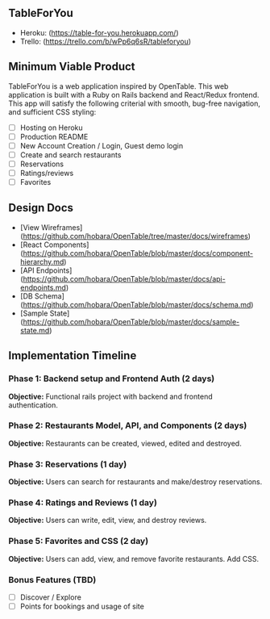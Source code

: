 <h2>TableForYou</h2>

* Heroku: (https://table-for-you.herokuapp.com/)
* Trello: (https://trello.com/b/wPp6q6sR/tableforyou)

<h2>Minimum Viable Product</h2>

TableForYou is a web application inspired by OpenTable.
This web application is built with a Ruby on Rails backend and React/Redux frontend.
This app will satisfy the following criterial with smooth, bug-free navigation, and sufficient CSS styling:

- [ ] Hosting on Heroku
- [ ] Production README
- [ ] New Account Creation / Login, Guest demo login
- [ ] Create and search restaurants
- [ ] Reservations
- [ ] Ratings/reviews
- [ ] Favorites

<h2>Design Docs</h2>

* [View Wireframes] (https://github.com/hobara/OpenTable/tree/master/docs/wireframes)
* [React Components] (https://github.com/hobara/OpenTable/blob/master/docs/component-hierarchy.md)
* [API Endpoints] (https://github.com/hobara/OpenTable/blob/master/docs/api-endpoints.md)
* [DB Schema] (https://github.com/hobara/OpenTable/blob/master/docs/schema.md)
* [Sample State] (https://github.com/hobara/OpenTable/blob/master/docs/sample-state.md)

<h2>Implementation Timeline</h2>

<h3>Phase 1: Backend setup and Frontend Auth (2 days)</h3>

<b>Objective:</b> Functional rails project with backend and frontend authentication.

<h3>Phase 2: Restaurants Model, API, and Components (2 days)</h3>

<b>Objective:</b> Restaurants can be created, viewed, edited and destroyed.

<h3>Phase 3: Reservations (1 day)</h3>

<b>Objective:</b> Users can search for restaurants and make/destroy reservations.

<h3>Phase 4: Ratings and Reviews (1 day)</h3>

<b>Objective:</b> Users can write, edit, view, and destroy reviews.

<h3>Phase 5: Favorites and CSS (2 day)</h3>

<b>Objective:</b> Users can add, view, and remove favorite restaurants. Add CSS.

<h3>Bonus Features (TBD)</h3>

- [ ] Discover / Explore
- [ ] Points for bookings and usage of site
